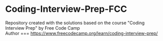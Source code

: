 # Coding-Interview-Prep-FCC
Repository created with the solutions based on the course "Coding Interview Prep" by Free Code Camp <br/>
Author === https://www.freecodecamp.org/learn/coding-interview-prep/ 
